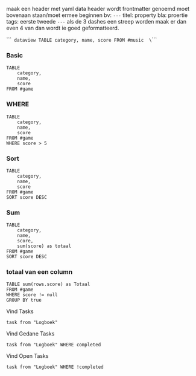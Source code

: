 maak een header met yaml data
header wordt frontmatter genoemd
moet bovenaan staan/moet ermee beginnen
bv:
`---`
titel: property
bla: proertie
tags:
	eerste
	tweede
`---`
als de 3 dashes een streep worden maak er dan even 4 van
dan wordt ie goed geformatteerd.


\`\`\``
dataview
TABLE
	category,
	name,
	score
FROM #music 
\`\`\``


### Basic 
```dataview
TABLE
	category,
	name,
	score
FROM #game 
```
### WHERE
```dataview
TABLE
	category,
	name,
	score
FROM #game 
WHERE score > 5
```
### Sort
```dataview
TABLE
	category,
	name,
	score
FROM #game 
SORT score DESC
```
### Sum
```dataview
TABLE
	category,
	name,
	score,
	sum(score) as totaal
FROM #game 
SORT score DESC
```
### totaal van een column
```dataview
TABLE sum(rows.score) as Totaal  
FROM #game
WHERE score != null 
GROUP BY true
```

Vind Tasks
```dataview
task from "Logboek"
```

Vind Gedane Tasks
```dataview
task from "Logboek" WHERE completed
```

Vind Open Tasks
```dataview
task from "Logboek" WHERE !completed
```


